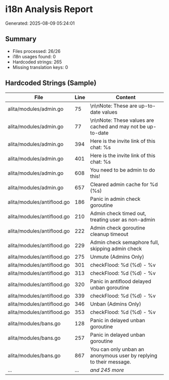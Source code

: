 # i18n Analysis Report

Generated: 2025-08-09 05:24:01

## Summary

- Files processed: 26/26
- i18n usages found: 0
- Hardcoded strings: 265
- Missing translation keys: 0

## Hardcoded Strings (Sample)

| File | Line | Content |
|------|------|----------|
| alita/modules/admin.go | 75 | \n\nNote: These are up-to-date values |
| alita/modules/admin.go | 77 | \n\nNote: These values are cached and may not be up-to-date |
| alita/modules/admin.go | 394 | Here is the invite link of this chat: %s |
| alita/modules/admin.go | 401 | Here is the invite link of this chat: %s |
| alita/modules/admin.go | 608 | You need to be admin to do this! |
| alita/modules/admin.go | 657 | Cleared admin cache for %d (%s) |
| alita/modules/antiflood.go | 186 | Panic in admin check goroutine |
| alita/modules/antiflood.go | 210 | Admin check timed out, treating user as non-admin |
| alita/modules/antiflood.go | 222 | Admin check goroutine cleanup timeout |
| alita/modules/antiflood.go | 229 | Admin check semaphore full, skipping admin check |
| alita/modules/antiflood.go | 275 | Unmute (Admins Only) |
| alita/modules/antiflood.go | 301 |  checkFlood: %d (%d) - %v |
| alita/modules/antiflood.go | 313 |  checkFlood: %d (%d) - %v |
| alita/modules/antiflood.go | 320 | Panic in antiflood delayed unban goroutine |
| alita/modules/antiflood.go | 339 |  checkFlood: %d (%d) - %v |
| alita/modules/antiflood.go | 346 | Unban (Admins Only) |
| alita/modules/antiflood.go | 353 |  checkFlood: %d (%d) - %v |
| alita/modules/bans.go | 128 | Panic in delayed unban goroutine |
| alita/modules/bans.go | 257 | Panic in delayed unban goroutine |
| alita/modules/bans.go | 867 | You can only unban an anonymous user by replying to their message. |
| ... | ... | *and 245 more* |

